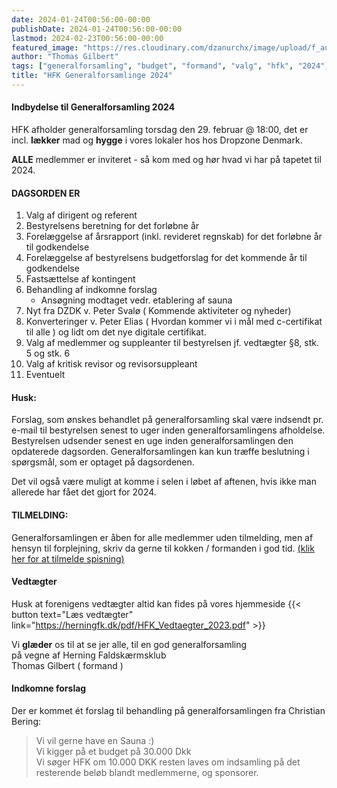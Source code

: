 ```yaml
---
date: 2024-01-24T00:56:00-00:00
publishDate: 2024-01-24T00:56:00-00:00
lastmod: 2024-02-23T00:56:00-00:00
featured_image: "https://res.cloudinary.com/dzanurchx/image/upload/f_auto,q_auto/v1/hfksource/images/pmtzqbwtguaouhbxwjwv"
author: "Thomas Gilbert"
tags: ["generalforsamling", "budget", "formand", "valg", "hfk", "2024", "herning", "faldskærmsklub"]
title: "HFK Generalforsamlinge 2024"
---
```


#### Indbydelse til Generalforsamling 2024
HFK afholder generalforsamling torsdag den 29. februar @ 18:00, det er incl. **lækker** mad og **hygge** i vores lokaler hos hos Dropzone Denmark.

**ALLE** medlemmer er inviteret - så kom med og hør hvad vi har på tapetet til 2024.
<!--more-->
#### DAGSORDEN ER
1. Valg af dirigent og referent
2. Bestyrelsens beretning for det forløbne år
3. Forelæggelse af årsrapport (inkl. revideret regnskab) for det forløbne år til godkendelse
4. Forelæggelse af bestyrelsens budgetforslag for det kommende år til godkendelse
5. Fastsættelse af kontingent
6. Behandling af indkomne forslag
    - Ansøgning modtaget vedr. etablering af sauna
7. Nyt fra DZDK v. Peter Svalø ( Kommende aktiviteter og nyheder)
8. Konverteringer v. Peter Elias ( Hvordan kommer vi i mål med c-certifikat til alle ) og lidt om det nye digitale certifikat.
9. Valg af medlemmer og suppleanter til bestyrelsen jf. vedtægter §8, stk. 5 og stk. 6
10. Valg af kritisk revisor og revisorsuppleant
11. Eventuelt

#### Husk:
Forslag, som ønskes behandlet på generalforsamling skal være indsendt pr. e-mail til bestyrelsen senest to uger inden generalforsamlingens afholdelse. Bestyrelsen udsender senest en uge inden generalforsamlingen den opdaterede dagsorden. Generalforsamlingen kan kun træffe beslutning i spørgsmål, som er optaget på dagsordenen.

Det vil også være muligt at komme i selen i løbet af aftenen, hvis ikke man allerede har fået det gjort for 2024.

#### TILMELDING:
Generalforsamlingen er åben for alle medlemmer uden tilmelding, men af hensyn til forplejning, skriv da gerne til kokken / formanden i god tid. [(klik her for at tilmelde spisning)](mailto:thomas@itadvice.dk?subject=[HFK]%20GF2024%20Jeg%20spiser%20sgu%20med!&body=Jeg%20vil%20gerne%20spise%20med%20den%2029.%20%0AHilsen%20%20XXXX%20%20<--%20Skriv%20evt.%20dit%20navn%20her.%20😀)

#### Vedtægter
Husk at forenigens vedtægter altid kan fides på vores hjemmeside
{{< button text="Læs vedtægter" link="https://herningfk.dk/pdf/HFK_Vedtaegter_2023.pdf" >}}

Vi **glæder** os til at se jer alle, til en god generalforsamling  
på vegne af Herning Faldskærmsklub  
Thomas Gilbert ( formand )

#### Indkomne forslag
Der er kommet ét forslag til behandling på generalforsamlingen fra Christian Bering:
> Vi vil gerne have en Sauna :)  
> Vi kigger på et budget på 30.000 Dkk  
> Vi søger HFK om 10.000 DKK resten laves om indsamling på det resterende beløb blandt medlemmerne, og sponsorer.